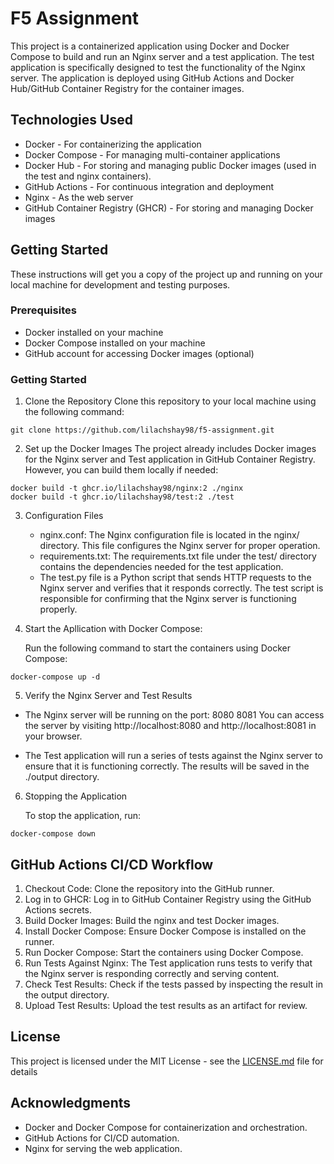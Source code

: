   # F5 Assignment

This project is a containerized application using Docker and Docker Compose to build and run an Nginx server and a test application. 
The test application is specifically designed to test the functionality of the Nginx server. The application is deployed using GitHub Actions and 
Docker Hub/GitHub Container Registry for the container images.

## Technologies Used

* Docker - For containerizing the application
* Docker Compose - For managing multi-container applications
* Docker Hub - For storing and managing public Docker images (used in the test and nginx containers).
* GitHub Actions - For continuous integration and deployment
* Nginx - As the web server
* GitHub Container Registry (GHCR) - For storing and managing Docker images

## Getting Started

These instructions will get you a copy of the project up and running on your local machine for development and testing purposes.

### Prerequisites

* Docker installed on your machine
* Docker Compose installed on your machine
* GitHub account for accessing Docker images (optional)

### Getting Started

1. Clone the Repository
Clone this repository to your local machine using the following command:

  ```
  git clone https://github.com/lilachshay98/f5-assignment.git
  ```

2. Set up the Docker Images
The project already includes Docker images for the Nginx server and Test application in GitHub Container Registry. However, you can build them locally if needed:
  
  ```
  docker build -t ghcr.io/lilachshay98/nginx:2 ./nginx
  docker build -t ghcr.io/lilachshay98/test:2 ./test
  ```

3. Configuration Files

   * nginx.conf: The Nginx configuration file is located in the nginx/ directory. This file configures the Nginx server for proper operation.
   * requirements.txt: The requirements.txt file under the test/ directory contains the dependencies needed for the test application.
   * The test.py file is a Python script that sends HTTP requests to the Nginx server and verifies that it responds correctly. The test script is responsible for confirming that the Nginx server is functioning properly.


4. Start the Apllication with Docker Compose:

   Run the following command to start the containers using Docker Compose:

  ```
  docker-compose up -d
  ```


5. Verify the Nginx Server and Test Results

  * The Nginx server will be running on the port:
    8080 
    8081 
    You can access the server by visiting http://localhost:8080 and http://localhost:8081 in your browser.

  * The Test application will run a series of tests against the Nginx server to ensure that it is functioning correctly. The results will be saved in the ./output directory.


6. Stopping the Application

   To stop the application, run:
   
  ```
  docker-compose down
  ```


## GitHub Actions CI/CD Workflow

  1. Checkout Code: Clone the repository into the GitHub runner.
  2. Log in to GHCR: Log in to GitHub Container Registry using the GitHub Actions secrets.
  3. Build Docker Images: Build the nginx and test Docker images.
  4. Install Docker Compose: Ensure Docker Compose is installed on the runner.
  5. Run Docker Compose: Start the containers using Docker Compose.
  6. Run Tests Against Nginx: The Test application runs tests to verify that the Nginx server is responding correctly and serving content.
  7. Check Test Results: Check if the tests passed by inspecting the result in the output directory.
  8. Upload Test Results: Upload the test results as an artifact for review.


## License

This project is licensed under the MIT License - see the [LICENSE.md](LICENSE.md) file for details

## Acknowledgments

* Docker and Docker Compose for containerization and orchestration.
* GitHub Actions for CI/CD automation.
* Nginx for serving the web application.


